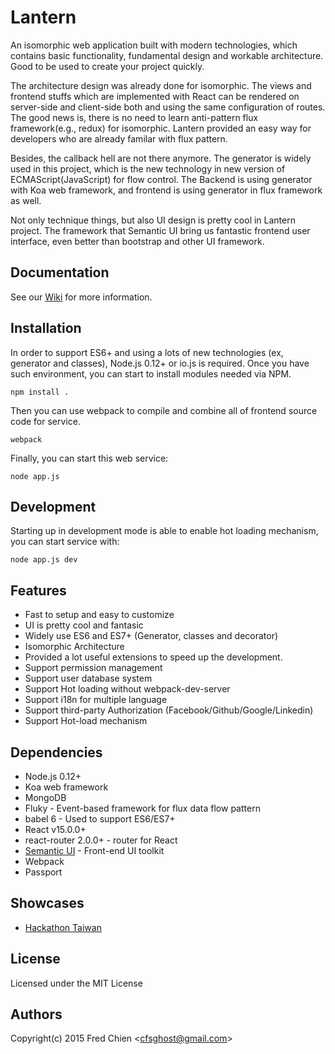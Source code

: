 # Lantern

An isomorphic web application built with modern technologies, which contains basic functionality, fundamental design and workable architecture. Good to be used to create your project quickly.

The architecture design was already done for isomorphic. The views and frontend stuffs which are implemented with React can be rendered on server-side and client-side both and using the same configuration of routes. The good news is, there is no need to learn anti-pattern flux framework(e.g., redux) for isomorphic. Lantern provided an easy way for developers who are already familar with flux pattern.

Besides, the callback hell are not there anymore. The generator is widely used in this project, which is the new technology in new version of ECMAScript(JavaScript) for flow control. The Backend is using generator with Koa web framework, and frontend is using generator in flux framework as well.

Not only technique things, but also UI design is pretty cool in Lantern project. The framework that Semantic UI bring us fantastic frontend user interface, even better than bootstrap and other UI framework.

## Documentation

See our [Wiki](https://github.com/cfsghost/lantern/wiki) for more information.

## Installation

In order to support ES6+ and using a lots of new technologies (ex, generator and classes), Node.js 0.12+ or io.js is required. Once you have such environment, you can start to install modules needed via NPM.

```
npm install .
```

Then you can use webpack to compile and combine all of frontend source code for service.
```
webpack
```

Finally, you can start this web service:
```
node app.js
```

## Development

Starting up in development mode is able to enable hot loading mechanism, you can start service with:
```
node app.js dev
```

## Features

* Fast to setup and easy to customize
* UI is pretty cool and fantasic
* Widely use ES6 and ES7+ (Generator, classes and decorator)
* Isomorphic Architecture
* Provided a lot useful extensions to speed up the development.
* Support permission management
* Support user database system
* Support Hot loading without webpack-dev-server
* Support i18n for multiple language
* Support third-party Authorization (Facebook/Github/Google/Linkedin)
* Support Hot-load mechanism

## Dependencies

* Node.js 0.12+
* Koa web framework
* MongoDB
* Fluky - Event-based framework for flux data flow pattern
* babel 6 - Used to support ES6/ES7+
* React v15.0.0+
* react-router 2.0.0+ - router for React
* [Semantic UI](http://semantic-ui.com/) - Front-end UI toolkit
* Webpack
* Passport

## Showcases
* [Hackathon Taiwan](http://hackathon.tw/)

License
-
Licensed under the MIT License

Authors
-
Copyright(c) 2015 Fred Chien <<cfsghost@gmail.com>>
